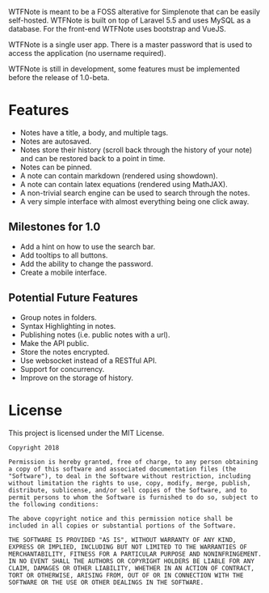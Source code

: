 WTFNote is meant to be a FOSS alterative for Simplenote that can be easily
self-hosted. WTFNote is built on top of Laravel 5.5 and uses MySQL as a
database. For the front-end WTFNote uses bootstrap and VueJS.

WTFNote is a single user app. There is a master password that is used to
access the application (no username required).

WTFNote is still in development, some features must be implemented before
the release of 1.0-beta.

# Features
- Notes have a title, a body, and multiple tags.
- Notes are autosaved.
- Notes store their history (scroll back through the history of your note)
  and can be restored back to a point in time.
- Notes can be pinned.
- A note can contain markdown (rendered using showdown).
- A note can contain latex equations (rendered using MathJAX).
- A non-trivial search engine can be used to search through the notes.
- A very simple interface with almost everything being one click away.

## Milestones for 1.0
- Add a hint on how to use the search bar.
- Add tooltips to all buttons.
- Add the ability to change the password.
- Create a mobile interface.

## Potential Future Features
- Group notes in folders.
- Syntax Highlighting in notes.
- Publishing notes (i.e. public notes with a url).
- Make the API public.
- Store the notes encrypted.
- Use websocket instead of a RESTful API.
- Support for concurrency.
- Improve on the storage of history.

# License
This project is licensed under the MIT License.

```
Copyright 2018

Permission is hereby granted, free of charge, to any person obtaining a copy of this software and associated documentation files (the "Software"), to deal in the Software without restriction, including without limitation the rights to use, copy, modify, merge, publish, distribute, sublicense, and/or sell copies of the Software, and to permit persons to whom the Software is furnished to do so, subject to the following conditions:

The above copyright notice and this permission notice shall be included in all copies or substantial portions of the Software.

THE SOFTWARE IS PROVIDED "AS IS", WITHOUT WARRANTY OF ANY KIND, EXPRESS OR IMPLIED, INCLUDING BUT NOT LIMITED TO THE WARRANTIES OF MERCHANTABILITY, FITNESS FOR A PARTICULAR PURPOSE AND NONINFRINGEMENT. IN NO EVENT SHALL THE AUTHORS OR COPYRIGHT HOLDERS BE LIABLE FOR ANY CLAIM, DAMAGES OR OTHER LIABILITY, WHETHER IN AN ACTION OF CONTRACT, TORT OR OTHERWISE, ARISING FROM, OUT OF OR IN CONNECTION WITH THE SOFTWARE OR THE USE OR OTHER DEALINGS IN THE SOFTWARE.
```
